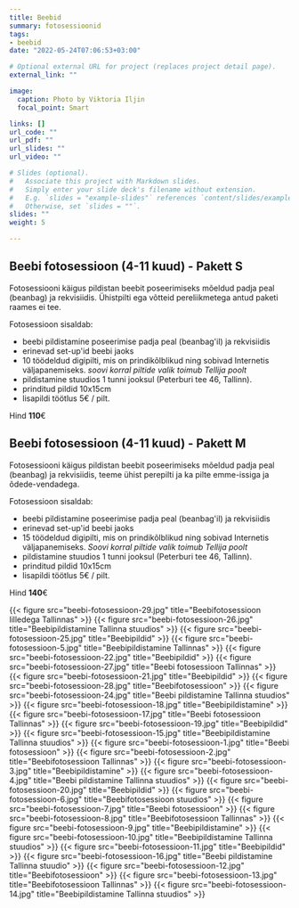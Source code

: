 ```yaml
---
title: Beebid
summary: fotosessioonid
tags:
- beebid
date: "2022-05-24T07:06:53+03:00"

# Optional external URL for project (replaces project detail page).
external_link: ""

image:
  caption: Photo by Viktoria Iljin
  focal_point: Smart

links: []
url_code: ""
url_pdf: ""
url_slides: ""
url_video: ""

# Slides (optional).
#   Associate this project with Markdown slides.
#   Simply enter your slide deck's filename without extension.
#   E.g. `slides = "example-slides"` references `content/slides/example-slides.md`.
#   Otherwise, set `slides = ""`.
slides: ""
weight: 5

---
```

## Beebi fotosessioon (4-11 kuud) - Pakett S 

Fotosessiooni käigus pildistan beebit poseerimiseks mõeldud padja peal (beanbag) ja rekvisiidis. Ühistpilti ega võtteid pereliikmetega antud paketi raames ei tee. 

Fotosessioon sisaldab: 
* beebi pildistamine poseerimise padja peal (beanbag'il) ja rekvisiidis
* erinevad set-up'id beebi jaoks
* 10 töödeldud digipilti, mis on prindikõlblikud ning sobivad Internetis väljapanemiseks. 
_soovi korral piltide valik toimub Tellija poolt_ 
* pildistamine stuudios 1 tunni jooksul (Peterburi tee 46, Tallinn). 
* prinditud pildid 10x15cm 
* lisapildi töötlus 5€ / pilt. 

Hind **110**€ 

## Beebi fotosessioon (4-11 kuud) - Pakett M 

Fotosessiooni käigus pildistan beebit poseerimiseks mõeldud padja peal (beanbag) ja rekvisiidis, teeme ühist perepilti ja ka pilte emme-issiga ja õdede-vendadega.

Fotosessioon sisaldab: 
* beebi pildistamine poseerimise padja peal (beanbag'il) ja rekvisiidis
* erinevad set-up'id beebi jaoks
* 15 töödeldud digipilti, mis on prindikõlblikud ning sobivad Internetis väljapanemiseks. 
_Soovi korral piltide valik toimub Tellija poolt_ 
* pildistamine stuudios 1 tunni jooksul (Peterburi tee 46, Tallinn). 
* prinditud pildid 10x15cm 
* lisapildi töötlus 5€ / pilt. 

Hind **140**€ 

{{< figure src="beebi-fotosessioon-29.jpg" title="Beebifotosessioon lilledega Tallinnas" >}}
{{< figure src="beebi-fotosessioon-26.jpg" title="Beebipildistamine Tallinna stuudios" >}}
{{< figure src="beebi-fotosessioon-25.jpg" title="Beebipildid" >}}
{{< figure src="beebi-fotosessioon-5.jpg" title="Beebipildistamine Tallinnas" >}}
{{< figure src="beebi-fotosessioon-22.jpg" title="Beebipildid" >}}
{{< figure src="beebi-fotosessioon-27.jpg" title="Beebi fotosessioon Tallinnas" >}}
{{< figure src="beebi-fotosessioon-21.jpg" title="Beebipildid" >}}
{{< figure src="beebi-fotosessioon-28.jpg" title="Beebifotosessioon" >}}
{{< figure src="beebi-fotosessioon-24.jpg" title="Beebi pildistamine Tallinna stuudios" >}}
{{< figure src="beebi-fotosessioon-18.jpg" title="Beebipildistamine" >}}
{{< figure src="beebi-fotosessioon-17.jpg" title="Beebi fotosessioon Tallinnas" >}}
{{< figure src="beebi-fotosessioon-19.jpg" title="Beebipildid" >}}
{{< figure src="beebi-fotosessioon-15.jpg" title="Beebipildistamine Tallinna stuudios" >}}
{{< figure src="beebi-fotosessioon-1.jpg" title="Beebi fotosessioon" >}}
{{< figure src="beebi-fotosessioon-2.jpg" title="Beebifotosessioon Tallinnas" >}}
{{< figure src="beebi-fotosessioon-3.jpg" title="Beebipildistamine" >}}
{{< figure src="beebi-fotosessioon-4.jpg" title="Beebi pildistamine Tallinna stuudios" >}}
{{< figure src="beebi-fotosessioon-20.jpg" title="Beebipildid" >}}
{{< figure src="beebi-fotosessioon-6.jpg" title="Beebifotosessioon stuudios" >}}
{{< figure src="beebi-fotosessioon-7.jpg" title="Beebi fotosessioon" >}}
{{< figure src="beebi-fotosessioon-8.jpg" title="Beebifotosessioon Tallinnas" >}}
{{< figure src="beebi-fotosessioon-9.jpg" title="Beebipildistamine" >}}
{{< figure src="beebi-fotosessioon-10.jpg" title="Beebipildistamine Tallinna stuudios" >}}
{{< figure src="beebi-fotosessioon-11.jpg" title="Beebipildid" >}}
{{< figure src="beebi-fotosessioon-16.jpg" title="Beebi pildistamine Tallinna stuudio" >}}
{{< figure src="beebi-fotosessioon-12.jpg" title="Beebifotosessioon" >}}
{{< figure src="beebi-fotosessioon-13.jpg" title="Beebifotosessioon Tallinnas" >}}
{{< figure src="beebi-fotosessioon-14.jpg" title="Beebipildistamine Tallinna stuudios" >}}